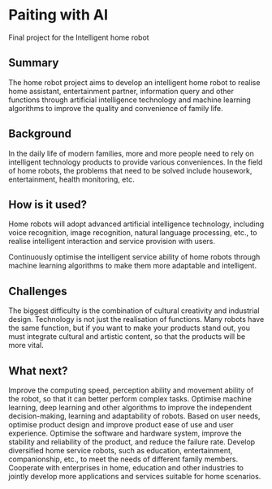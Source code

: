 
# Paiting with AI

Final project for the Intelligent home robot

## Summary

The home robot project aims to develop an intelligent home robot to realise home assistant, entertainment partner, information query and other functions through artificial intelligence technology and machine learning algorithms to improve the quality and convenience of family life.


## Background

In the daily life of modern families, more and more people need to rely on intelligent technology products to provide various conveniences. In the field of home robots, the problems that need to be solved include housework, entertainment, health monitoring, etc.


## How is it used?

Home robots will adopt advanced artificial intelligence technology, including voice recognition, image recognition, natural language processing, etc., to realise intelligent interaction and service provision with users.

Continuously optimise the intelligent service ability of home robots through machine learning algorithms to make them more adaptable and intelligent.



## Challenges

The biggest difficulty is the combination of cultural creativity and industrial design. Technology is not just the realisation of functions. Many robots have the same function, but if you want to make your products stand out, you must integrate cultural and artistic content, so that the products will be more vital.

## What next?

Improve the computing speed, perception ability and movement ability of the robot, so that it can better perform complex tasks.
Optimise machine learning, deep learning and other algorithms to improve the independent decision-making, learning and adaptability of robots.
Based on user needs, optimise product design and improve product ease of use and user experience.
Optimise the software and hardware system, improve the stability and reliability of the product, and reduce the failure rate.
Develop diversified home service robots, such as education, entertainment, companionship, etc., to meet the needs of different family members.
Cooperate with enterprises in home, education and other industries to jointly develop more applications and services suitable for home scenarios.

